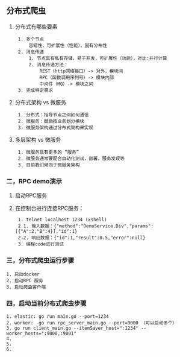 ## 分布式爬虫
1. 分布式有哪些要素
        
        1. 多个节点
            容错性，可扩展性（性能），固有分布性
        2. 消息传递
            1. 节点具有私有存储，易于开发，可扩展性（功能），对比:并行计算
            2. 消息传递方法：
                REST（http网络接口）-> 对外，模块间
                RPC（函数调用序列号）-> 模块内部
                中间件（MQ）-> 模块之间
        3. 完成特定需求
2. 分布式架构 vs 微服务
        
        1. 分布式：指导节点之间如何通信
        2. 微服务：鼓励按业务划分模块
        3. 微服务架构通过分布式架构来实现
3. 多层架构 vs 微服务

        1. 微服务具有更多的 “服务”
        2. 微服务通常要配合自动化测试，部署，服务发现等
        3. 目前我们倾向于微服务架构

### 二，RPC demo演示
1. 启动RPC服务
2. 在控制台进行连接RPC服务：
        
        1. telnet localhost 1234 (xshell)
        2.1. 输入数据：{"method":"DemoService.Div","params":[{"A":2,"B":4}],"id":1}
        2.2. 响应数据：{"id":1,"result":0.5,"error":null}
        3. 编程code进行测试
### 三，分布式爬虫运行步骤

    1. 启动docker
    2. 启动RPC 服务
    3. 启动爬虫客户端

### 四，启动当前分布式爬虫步骤
    1. elastic: go run main.go --port=1234
    2. worker:  go run rpc_server_main.go --port=9000 （可以启动多个）
    3. go run client_main.go --itemSaver_host=":1234" --worker_hosts=":9000,:9001"
    4.
    5.
    6.